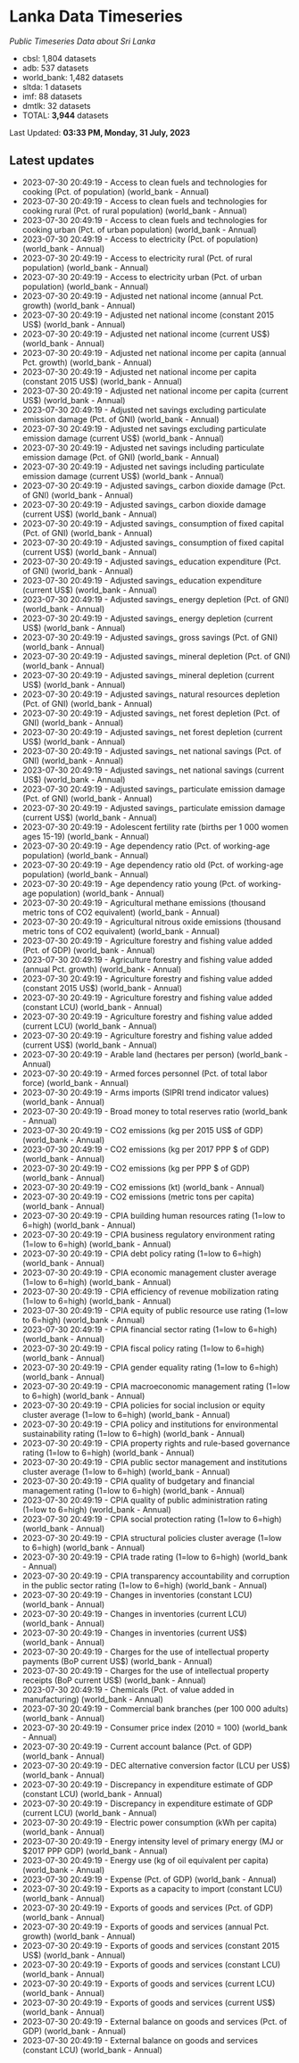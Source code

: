 # Lanka Data Timeseries
*Public Timeseries Data about Sri Lanka*

* cbsl: 1,804 datasets
* adb: 537 datasets
* world_bank: 1,482 datasets
* sltda: 1 datasets
* imf: 88 datasets
* dmtlk: 32 datasets
* TOTAL: **3,944** datasets

Last Updated: **03:33 PM, Monday, 31 July, 2023**

## Latest updates

* 2023-07-30 20:49:19 - Access to clean fuels and technologies for cooking (Pct. of population) (world_bank - Annual)
* 2023-07-30 20:49:19 - Access to clean fuels and technologies for cooking rural (Pct. of rural population) (world_bank - Annual)
* 2023-07-30 20:49:19 - Access to clean fuels and technologies for cooking urban (Pct. of urban population) (world_bank - Annual)
* 2023-07-30 20:49:19 - Access to electricity (Pct. of population) (world_bank - Annual)
* 2023-07-30 20:49:19 - Access to electricity rural (Pct. of rural population) (world_bank - Annual)
* 2023-07-30 20:49:19 - Access to electricity urban (Pct. of urban population) (world_bank - Annual)
* 2023-07-30 20:49:19 - Adjusted net national income (annual Pct. growth) (world_bank - Annual)
* 2023-07-30 20:49:19 - Adjusted net national income (constant 2015 US$) (world_bank - Annual)
* 2023-07-30 20:49:19 - Adjusted net national income (current US$) (world_bank - Annual)
* 2023-07-30 20:49:19 - Adjusted net national income per capita (annual Pct. growth) (world_bank - Annual)
* 2023-07-30 20:49:19 - Adjusted net national income per capita (constant 2015 US$) (world_bank - Annual)
* 2023-07-30 20:49:19 - Adjusted net national income per capita (current US$) (world_bank - Annual)
* 2023-07-30 20:49:19 - Adjusted net savings excluding particulate emission damage (Pct. of GNI) (world_bank - Annual)
* 2023-07-30 20:49:19 - Adjusted net savings excluding particulate emission damage (current US$) (world_bank - Annual)
* 2023-07-30 20:49:19 - Adjusted net savings including particulate emission damage (Pct. of GNI) (world_bank - Annual)
* 2023-07-30 20:49:19 - Adjusted net savings including particulate emission damage (current US$) (world_bank - Annual)
* 2023-07-30 20:49:19 - Adjusted savings_ carbon dioxide damage (Pct. of GNI) (world_bank - Annual)
* 2023-07-30 20:49:19 - Adjusted savings_ carbon dioxide damage (current US$) (world_bank - Annual)
* 2023-07-30 20:49:19 - Adjusted savings_ consumption of fixed capital (Pct. of GNI) (world_bank - Annual)
* 2023-07-30 20:49:19 - Adjusted savings_ consumption of fixed capital (current US$) (world_bank - Annual)
* 2023-07-30 20:49:19 - Adjusted savings_ education expenditure (Pct. of GNI) (world_bank - Annual)
* 2023-07-30 20:49:19 - Adjusted savings_ education expenditure (current US$) (world_bank - Annual)
* 2023-07-30 20:49:19 - Adjusted savings_ energy depletion (Pct. of GNI) (world_bank - Annual)
* 2023-07-30 20:49:19 - Adjusted savings_ energy depletion (current US$) (world_bank - Annual)
* 2023-07-30 20:49:19 - Adjusted savings_ gross savings (Pct. of GNI) (world_bank - Annual)
* 2023-07-30 20:49:19 - Adjusted savings_ mineral depletion (Pct. of GNI) (world_bank - Annual)
* 2023-07-30 20:49:19 - Adjusted savings_ mineral depletion (current US$) (world_bank - Annual)
* 2023-07-30 20:49:19 - Adjusted savings_ natural resources depletion (Pct. of GNI) (world_bank - Annual)
* 2023-07-30 20:49:19 - Adjusted savings_ net forest depletion (Pct. of GNI) (world_bank - Annual)
* 2023-07-30 20:49:19 - Adjusted savings_ net forest depletion (current US$) (world_bank - Annual)
* 2023-07-30 20:49:19 - Adjusted savings_ net national savings (Pct. of GNI) (world_bank - Annual)
* 2023-07-30 20:49:19 - Adjusted savings_ net national savings (current US$) (world_bank - Annual)
* 2023-07-30 20:49:19 - Adjusted savings_ particulate emission damage (Pct. of GNI) (world_bank - Annual)
* 2023-07-30 20:49:19 - Adjusted savings_ particulate emission damage (current US$) (world_bank - Annual)
* 2023-07-30 20:49:19 - Adolescent fertility rate (births per 1 000 women ages 15-19) (world_bank - Annual)
* 2023-07-30 20:49:19 - Age dependency ratio (Pct. of working-age population) (world_bank - Annual)
* 2023-07-30 20:49:19 - Age dependency ratio old (Pct. of working-age population) (world_bank - Annual)
* 2023-07-30 20:49:19 - Age dependency ratio young (Pct. of working-age population) (world_bank - Annual)
* 2023-07-30 20:49:19 - Agricultural methane emissions (thousand metric tons of CO2 equivalent) (world_bank - Annual)
* 2023-07-30 20:49:19 - Agricultural nitrous oxide emissions (thousand metric tons of CO2 equivalent) (world_bank - Annual)
* 2023-07-30 20:49:19 - Agriculture forestry and fishing value added (Pct. of GDP) (world_bank - Annual)
* 2023-07-30 20:49:19 - Agriculture forestry and fishing value added (annual Pct. growth) (world_bank - Annual)
* 2023-07-30 20:49:19 - Agriculture forestry and fishing value added (constant 2015 US$) (world_bank - Annual)
* 2023-07-30 20:49:19 - Agriculture forestry and fishing value added (constant LCU) (world_bank - Annual)
* 2023-07-30 20:49:19 - Agriculture forestry and fishing value added (current LCU) (world_bank - Annual)
* 2023-07-30 20:49:19 - Agriculture forestry and fishing value added (current US$) (world_bank - Annual)
* 2023-07-30 20:49:19 - Arable land (hectares per person) (world_bank - Annual)
* 2023-07-30 20:49:19 - Armed forces personnel (Pct. of total labor force) (world_bank - Annual)
* 2023-07-30 20:49:19 - Arms imports (SIPRI trend indicator values) (world_bank - Annual)
* 2023-07-30 20:49:19 - Broad money to total reserves ratio (world_bank - Annual)
* 2023-07-30 20:49:19 - CO2 emissions (kg per 2015 US$ of GDP) (world_bank - Annual)
* 2023-07-30 20:49:19 - CO2 emissions (kg per 2017 PPP $ of GDP) (world_bank - Annual)
* 2023-07-30 20:49:19 - CO2 emissions (kg per PPP $ of GDP) (world_bank - Annual)
* 2023-07-30 20:49:19 - CO2 emissions (kt) (world_bank - Annual)
* 2023-07-30 20:49:19 - CO2 emissions (metric tons per capita) (world_bank - Annual)
* 2023-07-30 20:49:19 - CPIA building human resources rating (1=low to 6=high) (world_bank - Annual)
* 2023-07-30 20:49:19 - CPIA business regulatory environment rating (1=low to 6=high) (world_bank - Annual)
* 2023-07-30 20:49:19 - CPIA debt policy rating (1=low to 6=high) (world_bank - Annual)
* 2023-07-30 20:49:19 - CPIA economic management cluster average (1=low to 6=high) (world_bank - Annual)
* 2023-07-30 20:49:19 - CPIA efficiency of revenue mobilization rating (1=low to 6=high) (world_bank - Annual)
* 2023-07-30 20:49:19 - CPIA equity of public resource use rating (1=low to 6=high) (world_bank - Annual)
* 2023-07-30 20:49:19 - CPIA financial sector rating (1=low to 6=high) (world_bank - Annual)
* 2023-07-30 20:49:19 - CPIA fiscal policy rating (1=low to 6=high) (world_bank - Annual)
* 2023-07-30 20:49:19 - CPIA gender equality rating (1=low to 6=high) (world_bank - Annual)
* 2023-07-30 20:49:19 - CPIA macroeconomic management rating (1=low to 6=high) (world_bank - Annual)
* 2023-07-30 20:49:19 - CPIA policies for social inclusion or equity cluster average (1=low to 6=high) (world_bank - Annual)
* 2023-07-30 20:49:19 - CPIA policy and institutions for environmental sustainability rating (1=low to 6=high) (world_bank - Annual)
* 2023-07-30 20:49:19 - CPIA property rights and rule-based governance rating (1=low to 6=high) (world_bank - Annual)
* 2023-07-30 20:49:19 - CPIA public sector management and institutions cluster average (1=low to 6=high) (world_bank - Annual)
* 2023-07-30 20:49:19 - CPIA quality of budgetary and financial management rating (1=low to 6=high) (world_bank - Annual)
* 2023-07-30 20:49:19 - CPIA quality of public administration rating (1=low to 6=high) (world_bank - Annual)
* 2023-07-30 20:49:19 - CPIA social protection rating (1=low to 6=high) (world_bank - Annual)
* 2023-07-30 20:49:19 - CPIA structural policies cluster average (1=low to 6=high) (world_bank - Annual)
* 2023-07-30 20:49:19 - CPIA trade rating (1=low to 6=high) (world_bank - Annual)
* 2023-07-30 20:49:19 - CPIA transparency accountability and corruption in the public sector rating (1=low to 6=high) (world_bank - Annual)
* 2023-07-30 20:49:19 - Changes in inventories (constant LCU) (world_bank - Annual)
* 2023-07-30 20:49:19 - Changes in inventories (current LCU) (world_bank - Annual)
* 2023-07-30 20:49:19 - Changes in inventories (current US$) (world_bank - Annual)
* 2023-07-30 20:49:19 - Charges for the use of intellectual property payments (BoP current US$) (world_bank - Annual)
* 2023-07-30 20:49:19 - Charges for the use of intellectual property receipts (BoP current US$) (world_bank - Annual)
* 2023-07-30 20:49:19 - Chemicals (Pct. of value added in manufacturing) (world_bank - Annual)
* 2023-07-30 20:49:19 - Commercial bank branches (per 100 000 adults) (world_bank - Annual)
* 2023-07-30 20:49:19 - Consumer price index (2010 = 100) (world_bank - Annual)
* 2023-07-30 20:49:19 - Current account balance (Pct. of GDP) (world_bank - Annual)
* 2023-07-30 20:49:19 - DEC alternative conversion factor (LCU per US$) (world_bank - Annual)
* 2023-07-30 20:49:19 - Discrepancy in expenditure estimate of GDP (constant LCU) (world_bank - Annual)
* 2023-07-30 20:49:19 - Discrepancy in expenditure estimate of GDP (current LCU) (world_bank - Annual)
* 2023-07-30 20:49:19 - Electric power consumption (kWh per capita) (world_bank - Annual)
* 2023-07-30 20:49:19 - Energy intensity level of primary energy (MJ or $2017 PPP GDP) (world_bank - Annual)
* 2023-07-30 20:49:19 - Energy use (kg of oil equivalent per capita) (world_bank - Annual)
* 2023-07-30 20:49:19 - Expense (Pct. of GDP) (world_bank - Annual)
* 2023-07-30 20:49:19 - Exports as a capacity to import (constant LCU) (world_bank - Annual)
* 2023-07-30 20:49:19 - Exports of goods and services (Pct. of GDP) (world_bank - Annual)
* 2023-07-30 20:49:19 - Exports of goods and services (annual Pct. growth) (world_bank - Annual)
* 2023-07-30 20:49:19 - Exports of goods and services (constant 2015 US$) (world_bank - Annual)
* 2023-07-30 20:49:19 - Exports of goods and services (constant LCU) (world_bank - Annual)
* 2023-07-30 20:49:19 - Exports of goods and services (current LCU) (world_bank - Annual)
* 2023-07-30 20:49:19 - Exports of goods and services (current US$) (world_bank - Annual)
* 2023-07-30 20:49:19 - External balance on goods and services (Pct. of GDP) (world_bank - Annual)
* 2023-07-30 20:49:19 - External balance on goods and services (constant LCU) (world_bank - Annual)